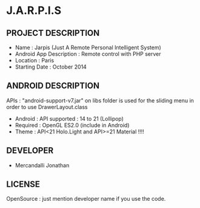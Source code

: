 J.A.R.P.I.S
=====================

## PROJECT DESCRIPTION

* Name : Jarpis (Just A Remote Personal Intelligent System)
* Android App Description : Remote control with PHP server
* Location : Paris
* Starting Date : October 2014

## ANDROID DESCRIPTION

APIs : "android-support-v7.jar" on libs folder is used for the sliding menu in order to use DrawerLayout.class

* Android : API supported : 14 to 21 (Lollipop)
* Required : OpenGL ES2.0 (include in Android)
* Theme : API<21 Holo.Light and API>=21 Material !!!!


## DEVELOPER

* Mercandalli Jonathan


## LICENSE

OpenSource : just mention developer name if you use the code.